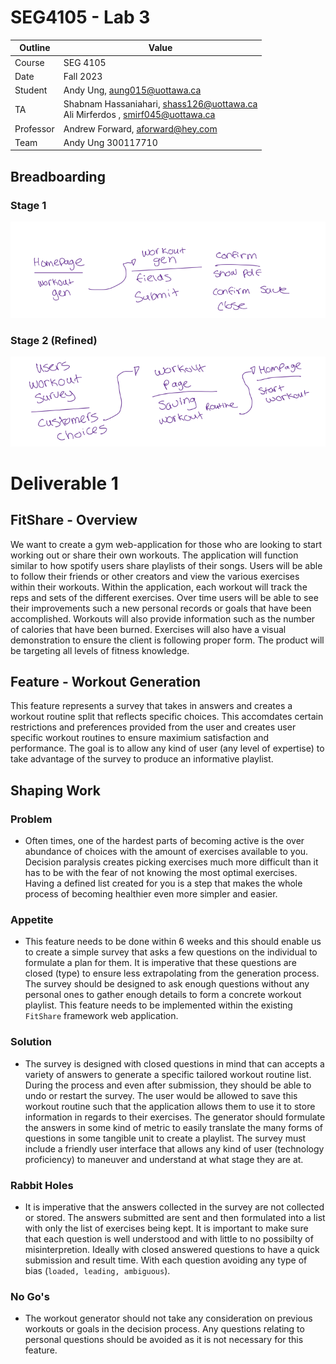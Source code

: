 # SEG4105 - Lab 3

| Outline | Value |
| --- | --- |
| Course | SEG 4105 |
| Date | Fall 2023 |
| Student | Andy Ung, aung015@uottawa.ca |
| TA | Shabnam Hassaniahari, shass126@uottawa.ca <br> Ali Mirferdos , smirf045@uottawa.ca| 
| Professor | Andrew Forward, aforward@hey.com |  
| Team | Andy Ung 300117710 <br>|

## Breadboarding
### Stage 1
![Alt text](image.png)

### Stage 2 (Refined)
![Alt text](image-1.png)

# Deliverable 1

## FitShare - Overview
We want to create a gym web-application for those who are looking to start working out or share their own workouts. The application will function similar to how spotify users share playlists of their songs. Users will be able to follow their friends or other creators and view the various exercises within their workouts. Within the application, each workout will track the reps and sets of the different exercises. Over time users will be able to see their improvements such a new personal records or goals that have been accomplished. Workouts will also provide information such as the number of calories that have been burned. Exercises will also have a visual demonstration to ensure the client is following proper form. The product will be targeting all levels of fitness knowledge.

## Feature - Workout Generation
This feature represents a survey that takes in answers and creates a workout routine split that reflects specific choices. This accomdates certain restrictions and preferences provided from the user and creates user specific workout routines to ensure maximium satisfaction and performance. The goal is to allow any kind of user (any level of expertise) to take advantage of the survey to produce an informative playlist.  

## Shaping Work
### Problem
- Often times, one of the hardest parts of becoming active is the over abundance of choices with the amount of exercises available to you. Decision paralysis creates picking exercises much more difficult than it has to be with the fear of not knowing the most optimal exercises. Having a defined list created for you is a step that makes the whole process of becoming healthier even more simpler and easier.  

### Appetite
- This feature needs to be done within 6 weeks and this should enable us to create a simple survey that asks a few questions on the individual to formulate a plan for them. It is imperative that these questions are closed (type) to ensure less extrapolating from the generation process. The survey should be designed to ask enough questions without any personal ones to gather enough details to form a concrete workout playlist. This feature needs to be implemented within the existing `FitShare` framework web application.

### Solution
- The survey is designed with closed questions in mind that can accepts a variety of answers to generate a specific tailored workout routine list. During the process and even after submission, they should be able to undo or restart the survey. The user would be allowed to save this workout routine such that the application allows them to use it to store information in regards to their exercises. The generator should formulate the answers in some kind of metric to easily translate the many forms of questions in some tangible unit to create a playlist. The survey must include a friendly user interface that allows any kind of user (technology proficiency) to maneuver and understand at what stage they are at. 

### Rabbit Holes
- It is imperative that the answers collected in the survey are not collected or stored. The answers submitted are sent and then formulated into a list with only the list of exercises being kept. It is important to make sure that each question is well understood and with little to no possibilty of misinterpretion. Ideally with closed answered questions to have a quick submission and result time. With each question avoiding any type of bias (`loaded, leading, ambiguous`). 

### No Go's
- The workout generator should not take any consideration on previous workouts or goals in the decision process. Any questions relating to personal questions should be avoided as it is not necessary for this feature. 

